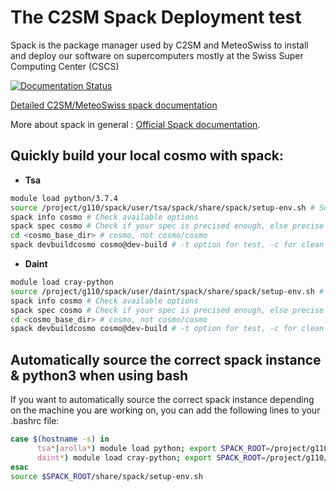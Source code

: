 # The C2SM Spack Deployment test
Spack is the package manager used by C2SM and MeteoSwiss to install 
and deploy our software on supercomputers 
mostly at the Swiss Super Computing Center (CSCS)

[![Documentation Status](https://readthedocs.org/projects/ansicolortags/badge/?version=latest)](https://C2SM.github.io/spack-c2sm/)

[Detailed C2SM/MeteoSwiss spack documentation](https://c2sm.github.io/spack-c2sm/)

More about spack in general : [Official Spack documentation](https://spack.readthedocs.io/en/v0.15.4/).

## Quickly build your local cosmo with spack:

* **Tsa**

```bash
module load python/3.7.4
source /project/g110/spack/user/tsa/spack/share/spack/setup-env.sh # Source spack instance
spack info cosmo # Check available options 
spack spec cosmo # Check if your spec is precised enough, else precise more options
cd <cosmo_base_dir> # cosmo, not cosmo/cosmo
spack devbuildcosmo cosmo@dev-build # -t option for test, -c for clean build usually cosmo@dev-build%pgi is enough

```
* **Daint**

```bash
module load cray-python
source /project/g110/spack/user/daint/spack/share/spack/setup-env.sh # Source spack instance
spack info cosmo # Check available options 
spack spec cosmo # Check if your spec is precised enough, else precise more options
cd <cosmo_base_dir> # cosmo, not cosmo/cosmo
spack devbuildcosmo cosmo@dev-build # -t option for test, -c for clean build usually cosmo@dev-build%pgi is enough

```

## Automatically source the correct spack instance & python3 when using bash

If you want to automatically source the correct spack instance depending on the machine you are working on, you can add the following lines to your .bashrc file:

```bash
case $(hostname -s) in
      tsa*|arolla*) module load python; export SPACK_ROOT=/project/g110/spack/user/tsa/spack ;;
      daint*) module load cray-python; export SPACK_ROOT=/project/g110/spack/user/daint/spack ;;
esac
source $SPACK_ROOT/share/spack/setup-env.sh
```
